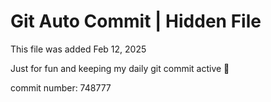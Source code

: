 # Git Auto Commit | Hidden File

This file was added Feb 12, 2025

Just for fun and keeping my daily git commit active 🤪

commit number: 748777
